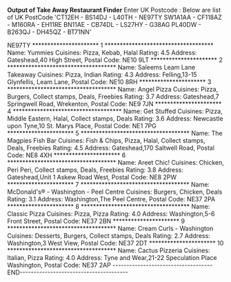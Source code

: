 **Output of Take Away Restaurant Finder**
Enter UK Postcode : 
 Below are list of UK PostCode 
'CT12EH - BS14DJ - L40TH - NE97TY
SW1A1AA - CF118AZ - M160RA - EH11RE
BN11AE - CB74DL - LS27HY - G38AG
PL40DW - B263QJ - DH45QZ - BT71NN' 

NE97TY
********************** 1 ************************************
Name: Yummies
Cuisines: Pizza,	Kebab,	Halal
Rating: 4.5
Address: Gateshead,40 High Street, 
Postal Code: NE10 9LT
********************** 2 ************************************
Name: Saleems Leam Lane Takeaway
Cuisines: Pizza,	Indian
Rating: 4.3
Address: Felling,13-15 Glynfellis, Leam Lane, 
Postal Code: NE10 8RH
********************** 3 ************************************
Name: Angel Pizza
Cuisines: Pizza,	Burgers,	Collect stamps,	Deals,	Freebies
Rating: 3.7
Address: Gateshead,7 Springwell Road, Wrekenton, 
Postal Code: NE9 7JN
********************** 4 ************************************
Name: Get Stuffed
Cuisines: Pizza,	Middle Eastern,	Halal,	Collect stamps,	Deals
Rating: 3.6
Address: Newcastle upon Tyne,10 St. Marys Place, 
Postal Code: NE1 7PG
********************** 5 ************************************
Name: The Magpies Fish Bar
Cuisines: Fish & Chips,	Pizza,	Halal,	Collect stamps,	Deals,	Freebies
Rating: 4.5
Address: Gateshead,170 Saltwell Road, 
Postal Code: NE8 4XH
********************** 6 ************************************
Name: Areet Chic!
Cuisines: Chicken,	Peri Peri,	Collect stamps,	Deals,	Freebies
Rating: 3.8
Address: Gateshead,Unit 1 Askew Road West, 
Postal Code: NE8 2PW
********************** 7 ************************************
Name: McDonald's® - Washington - Peel Centre
Cuisines: Burgers,	Chicken,	Deals
Rating: 3.1
Address: Washington,The Peel Centre, 
Postal Code: NE37 2PA
********************** 8 ************************************
Name: Classic Pizza
Cuisines: Pizza,	Pizza
Rating: 4.0
Address: Washington,5-6 Front Street, 
Postal Code: NE37 2BN
********************** 9 ************************************
Name: Cream Curls - Washington
Cuisines: Desserts,	Burgers,	Collect stamps,	Deals
Rating: 2.7
Address: Washington,3 West View, 
Postal Code: NE37 2DT
********************** 10 ************************************
Name: Cactus Pizzeria
Cuisines: Italian,	Pizza
Rating: 4.0
Address: Tyne and Wear,21-22 Speculation Place
Washington, 
Postal Code: NE37 2AP
------------------------------------END---------------------------------------
